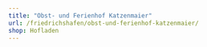 ```yaml
---
title: "Obst- und Ferienhof Katzenmaier"
url: /friedrichshafen/obst-und-ferienhof-katzenmaier/
shop: Hofladen
---
```

